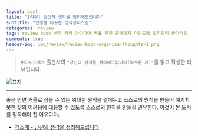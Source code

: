 ```yaml
---  
layout: post  
title: "[리뷰] 당신의 생각을 정리해드립니다"  
subtitle: "인생을 바꾸는 생각정리스킬"  
categories: review  
tags: review book 생각 정리 아이디어 목표 문제 원페이지 마인드맵 로직트리 만다라트    
comments: true  
header-img: img/review/review-book-organize-thoughts-1.png
---  
```

  
> `비즈니스북스` 출판사의 `"당신의 생각을 정리해드립니다(복주환 저)"`를 읽고 작성한 리뷰입니다.  

![표지](https://theorydb.github.io/assets/img/review/review-book-organize-thoughts-1.png)  

---

좋은 반면 거울로 삼을 수 있는 위대한 원칙을 곁에두고 스스로의 원칙을 만들어 예기치 못한 삶의 어려움에 대응할 수 있도록 스스로의 원칙을 만들길 권유한다. 이것이 본 도서를 필독해야 할 이유이다.

* [책소개 - 당신의 생각을 정리해드립니다](http://www.yes24.com/Product/Goods/97916497)

